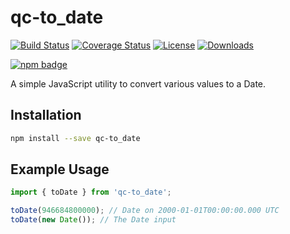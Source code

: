 # qc-to_date

[![Build Status][travis-svg]][travis-url]
[![Coverage Status][coverage-image]][coverage-url]
[![License][license-image]][license-url]
[![Downloads][downloads-image]][downloads-url]

[![npm badge][npm-badge-png]][package-url]

A simple JavaScript utility to convert various values to a Date.


## Installation

```sh
npm install --save qc-to_date
```


## Example Usage

```js
import { toDate } from 'qc-to_date';

toDate(946684800000); // Date on 2000-01-01T00:00:00.000 UTC
toDate(new Date()); // The Date input
```


[coverage-image]: https://coveralls.io/repos/github/hypersoftllc/qc-to_date/badge.svg?branch=master
[coverage-url]: https://coveralls.io/github/hypersoftllc/qc-to_date?branch=master
[downloads-image]: http://img.shields.io/npm/dm/qc-to_date.svg
[downloads-url]: http://npm-stat.com/charts.html?package=qc-to_date
[license-image]: http://img.shields.io/npm/l/qc-to_date.svg
[license-url]: LICENSE
[package-url]: https://npmjs.org/package/qc-to_date
[npm-badge-png]: https://nodei.co/npm/qc-to_date.png?downloads=true&stars=true
[travis-svg]: https://travis-ci.org/hypersoftllc/qc-to_date.svg?branch=master
[travis-url]: https://travis-ci.org/hypersoftllc/qc-to_date
